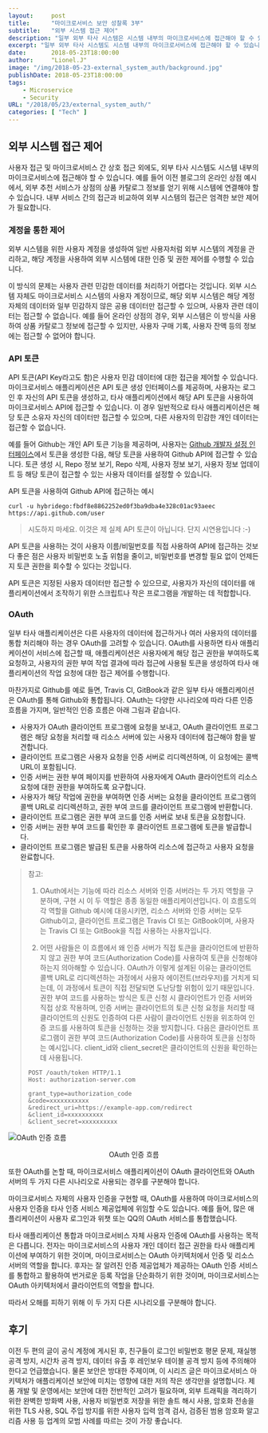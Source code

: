 ```yaml
---
layout:     post
title:      "마이크로서비스 보안 성찰록 3부"
subtitle:   "외부 시스템 접근 제어"
description: "일부 외부 타사 시스템은 시스템 내부의 마이크로서비스에 접근해야 할 수 있습니다. 예를 들어 온라인 상점의 경우, 외부 추천 서비스가 상점의 상품 카탈로그 정보를 얻기 위해 시스템에 연결해야 할 수 있습니다. 내부 서비스 간의 접근과 비교하여 외부 시스템의 접근은 엄격한 보안 제어가 필요합니다."
excerpt: "일부 외부 타사 시스템도 시스템 내부의 마이크로서비스에 접근해야 할 수 있습니다. 예를 들어 온라인 상점의 경우, 외부 추천 서비스가 상점의 상품 카탈로그 정보를 얻기 위해 시스템에 연결해야 할 수 있습니다. 내부 서비스 간의 접근과 비교하여 외부 시스템의 접근은 엄격한 보안 제어가 필요합니다."
date:       2018-05-23T18:00:00
author:     "Lionel.J"
image: "/img/2018-05-23-external_system_auth/background.jpg"
publishDate: 2018-05-23T18:00:00
tags:
    - Microservice
    - Security
URL: "/2018/05/23/external_system_auth/"
categories: [ "Tech" ]
---
```


## 외부 시스템 접근 제어
사용자 접근 및 마이크로서비스 간 상호 접근 외에도, 외부 타사 시스템도 시스템 내부의 마이크로서비스에 접근해야 할 수 있습니다. 예를 들어 이전 블로그의 온라인 상점 예시에서, 외부 추천 서비스가 상점의 상품 카탈로그 정보를 얻기 위해 시스템에 연결해야 할 수 있습니다. 내부 서비스 간의 접근과 비교하여 외부 시스템의 접근은 엄격한 보안 제어가 필요합니다.

### 계정을 통한 제어
외부 시스템을 위한 사용자 계정을 생성하여 일반 사용자처럼 외부 시스템의 계정을 관리하고, 해당 계정을 사용하여 외부 시스템에 대한 인증 및 권한 제어를 수행할 수 있습니다.

이 방식의 문제는 사용자 관련 민감한 데이터를 처리하기 어렵다는 것입니다. 외부 시스템 자체도 마이크로서비스 시스템의 사용자 계정이므로, 해당 외부 시스템은 해당 계정 자체의 데이터와 일부 민감하지 않은 공용 데이터만 접근할 수 있으며, 사용자 관련 데이터는 접근할 수 없습니다. 예를 들어 온라인 상점의 경우, 외부 시스템은 이 방식을 사용하여 상품 카탈로그 정보에 접근할 수 있지만, 사용자 구매 기록, 사용자 잔액 등의 정보에는 접근할 수 없어야 합니다.

### API 토큰
API 토큰(API Key라고도 함)은 사용자 민감 데이터에 대한 접근을 제어할 수 있습니다. 마이크로서비스 애플리케이션은 API 토큰 생성 인터페이스를 제공하며, 사용자는 로그인 후 자신의 API 토큰을 생성하고, 타사 애플리케이션에서 해당 API 토큰을 사용하여 마이크로서비스 API에 접근할 수 있습니다. 이 경우 일반적으로 타사 애플리케이션은 해당 토큰 소유자 자신의 데이터만 접근할 수 있으며, 다른 사용자의 민감한 개인 데이터는 접근할 수 없습니다.

예를 들어 Github는 개인 API 토큰 기능을 제공하며, 사용자는 [Github 개발자 설정 인터페이스](https://github.com/settings/tokens)에서 토큰을 생성한 다음, 해당 토큰을 사용하여 Github API에 접근할 수 있습니다. 토큰 생성 시, Repo 정보 보기, Repo 삭제, 사용자 정보 보기, 사용자 정보 업데이트 등 해당 토큰이 접근할 수 있는 사용자 데이터를 설정할 수 있습니다.

API 토큰을 사용하여 Github API에 접근하는 예시
```
curl -u hybridego:fbdf8e8862252ed0f3ba9dba4e328c01ac93aeec https://api.github.com/user

```
> 시도하지 마세요. 이것은 제 실제 API 토큰이 아닙니다. 단지 시연용입니다 :-)

API 토큰을 사용하는 것이 사용자 이름/비밀번호를 직접 사용하여 API에 접근하는 것보다 좋은 점은 사용자 비밀번호 노출 위험을 줄이고, 비밀번호를 변경할 필요 없이 언제든지 토큰 권한을 회수할 수 있다는 것입니다.

API 토큰은 지정된 사용자 데이터만 접근할 수 있으므로, 사용자가 자신의 데이터를 애플리케이션에서 조작하기 위한 스크립트나 작은 프로그램을 개발하는 데 적합합니다.
### OAuth
일부 타사 애플리케이션은 다른 사용자의 데이터에 접근하거나 여러 사용자의 데이터를 통합 처리해야 하는 경우 OAuth를 고려할 수 있습니다. OAuth를 사용하면 타사 애플리케이션이 서비스에 접근할 때, 애플리케이션은 사용자에게 해당 접근 권한을 부여하도록 요청하고, 사용자의 권한 부여 작업 결과에 따라 접근에 사용될 토큰을 생성하여 타사 애플리케이션의 작업 요청에 대한 접근 제어를 수행합니다.

마찬가지로 Github를 예로 들면, Travis CI, GitBook과 같은 일부 타사 애플리케이션은 OAuth를 통해 Github와 통합됩니다.
OAuth는 다양한 시나리오에 따라 다른 인증 흐름을 가지며, 일반적인 인증 흐름은 아래 그림과 같습니다.
* 사용자가 OAuth 클라이언트 프로그램에 요청을 보내고, OAuth 클라이언트 프로그램은 해당 요청을 처리할 때 리소스 서버에 있는 사용자 데이터에 접근해야 함을 발견합니다.
* 클라이언트 프로그램은 사용자 요청을 인증 서버로 리디렉션하며, 이 요청에는 콜백 URL이 포함됩니다.
* 인증 서버는 권한 부여 페이지를 반환하여 사용자에게 OAuth 클라이언트의 리소스 요청에 대한 권한을 부여하도록 요구합니다.
* 사용자가 해당 작업에 권한을 부여하면 인증 서버는 요청을 클라이언트 프로그램의 콜백 URL로 리디렉션하고, 권한 부여 코드를 클라이언트 프로그램에 반환합니다.
* 클라이언트 프로그램은 권한 부여 코드를 인증 서버로 보내 토큰을 요청합니다.
* 인증 서버는 권한 부여 코드를 확인한 후 클라이언트 프로그램에 토큰을 발급합니다.
* 클라이언트 프로그램은 발급된 토큰을 사용하여 리소스에 접근하고 사용자 요청을 완료합니다.

>참고:
>1. OAuth에서는 기능에 따라 리소스 서버와 인증 서버라는 두 가지 역할을 구분하며, 구현 시 이 두 역할은 종종 동일한 애플리케이션입니다. 이 흐름도의 각 역할을 Github 예시에 대응시키면, 리소스 서버와 인증 서버는 모두 Github이고, 클라이언트 프로그램은 Travis CI 또는 GitBook이며, 사용자는 Travis CI 또는 GitBook을 직접 사용하는 사용자입니다.
>
>2. 어떤 사람들은 이 흐름에서 왜 인증 서버가 직접 토큰을 클라이언트에 반환하지 않고 권한 부여 코드(Authorization Code)를 사용하여 토큰을 신청해야 하는지 의아해할 수 있습니다. OAuth가 이렇게 설계된 이유는 클라이언트 콜백 URL로 리디렉션하는 과정에서 사용자 에이전트(브라우저)를 거치게 되는데, 이 과정에서 토큰이 직접 전달되면 도난당할 위험이 있기 때문입니다. 권한 부여 코드를 사용하는 방식은 토큰 신청 시 클라이언트가 인증 서버와 직접 상호 작용하며, 인증 서버는 클라이언트의 토큰 신청 요청을 처리할 때 클라이언트의 신원도 인증하여 다른 사람이 클라이언트 신원을 위조하여 인증 코드를 사용하여 토큰을 신청하는 것을 방지합니다.
>다음은 클라이언트 프로그램이 권한 부여 코드(Authorization Code)를 사용하여 토큰을 신청하는 예시입니다. client_id와 client_secret은 클라이언트의 신원을 확인하는 데 사용됩니다.
>
>```
>POST /oauth/token HTTP/1.1
>Host: authorization-server.com
>
>grant_type=authorization_code
>&code=xxxxxxxxxxx
>&redirect_uri=https://example-app.com/redirect
>&client_id=xxxxxxxxxx
>&client_secret=xxxxxxxxxx
>```


![OAuth 인증 흐름](/img/2018-05-23-external_system_auth/oauth_web_server_flow.png)
<center>OAuth 인증 흐름</center>


또한 OAuth를 논할 때, 마이크로서비스 애플리케이션이 OAuth 클라이언트와 OAuth 서버의 두 가지 다른 시나리오로 사용되는 경우를 구분해야 합니다.

마이크로서비스 자체의 사용자 인증을 구현할 때, OAuth를 사용하여 마이크로서비스의 사용자 인증을 타사 인증 서비스 제공업체에 위임할 수도 있습니다. 예를 들어, 많은 애플리케이션이 사용자 로그인과 위챗 또는 QQ의 OAuth 서비스를 통합했습니다.

타사 애플리케이션 통합과 마이크로서비스 자체 사용자 인증에 OAuth를 사용하는 목적은 다릅니다. 전자는 마이크로서비스의 사용자 개인 데이터 접근 권한을 타사 애플리케이션에 부여하기 위한 것이며, 마이크로서비스는 OAuth 아키텍처에서 인증 및 리소스 서버의 역할을 합니다. 후자는 잘 알려진 인증 제공업체가 제공하는 OAuth 인증 서비스를 통합하고 활용하여 번거로운 등록 작업을 단순화하기 위한 것이며, 마이크로서비스는 OAuth 아키텍처에서 클라이언트의 역할을 합니다.

따라서 오해를 피하기 위해 이 두 가지 다른 시나리오를 구분해야 합니다.

## 후기

이전 두 편의 글이 공식 계정에 게시된 후, 친구들이 로그인 비밀번호 평문 문제, 재실행 공격 방지, 시간차 공격 방지, 데이터 유출 후 레인보우 테이블 공격 방지 등에 주의해야 한다고 언급했습니다. 물론 보안은 방대한 주제이며, 이 시리즈 글은 마이크로서비스 아키텍처가 애플리케이션 보안에 미치는 영향에 대한 저의 작은 생각만을 설명합니다. 제품 개발 및 운영에서는 보안에 대한 전반적인 고려가 필요하며, 외부 트래픽을 격리하기 위한 완벽한 방화벽 사용, 사용자 비밀번호 저장을 위한 솔트 해시 사용, 암호화 전송을 위한 TLS 사용, SQL 주입 방지를 위한 사용자 입력 엄격 검사, 검증된 범용 암호화 알고리즘 사용 등 업계의 모범 사례를 따르는 것이 가장 좋습니다.
